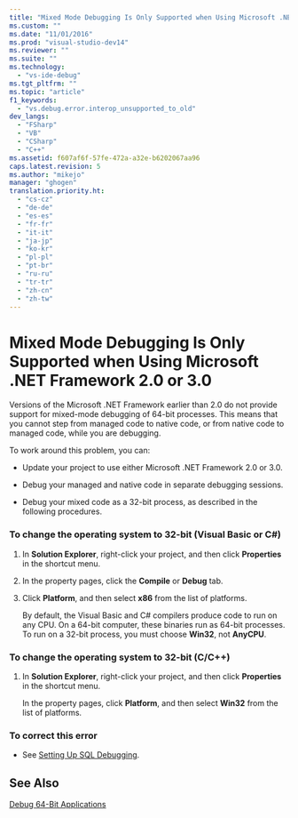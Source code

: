 ```yaml
---
title: "Mixed Mode Debugging Is Only Supported when Using Microsoft .NET Framework 2.0 or 3.0 | Microsoft Docs"
ms.custom: ""
ms.date: "11/01/2016"
ms.prod: "visual-studio-dev14"
ms.reviewer: ""
ms.suite: ""
ms.technology: 
  - "vs-ide-debug"
ms.tgt_pltfrm: ""
ms.topic: "article"
f1_keywords: 
  - "vs.debug.error.interop_unsupported_to_old"
dev_langs: 
  - "FSharp"
  - "VB"
  - "CSharp"
  - "C++"
ms.assetid: f607af6f-57fe-472a-a32e-b6202067aa96
caps.latest.revision: 5
ms.author: "mikejo"
manager: "ghogen"
translation.priority.ht: 
  - "cs-cz"
  - "de-de"
  - "es-es"
  - "fr-fr"
  - "it-it"
  - "ja-jp"
  - "ko-kr"
  - "pl-pl"
  - "pt-br"
  - "ru-ru"
  - "tr-tr"
  - "zh-cn"
  - "zh-tw"
---
```

# Mixed Mode Debugging Is Only Supported when Using Microsoft .NET Framework 2.0 or 3.0
Versions of the Microsoft .NET Framework earlier than 2.0 do not provide support for mixed-mode debugging of 64-bit processes. This means that you cannot step from managed code to native code, or from native code to managed code, while you are debugging.  
  
 To work around this problem, you can:  
  
-   Update your project to use either Microsoft .NET Framework 2.0 or 3.0.  
  
-   Debug your managed and native code in separate debugging sessions.  
  
-   Debug your mixed code as a 32-bit process, as described in the following procedures.  
  
### To change the operating system to 32-bit (Visual Basic or C#)  
  
1.  In **Solution Explorer**, right-click your project, and then click **Properties** in the shortcut menu.  
  
2.  In the property pages, click the **Compile** or **Debug** tab.  
  
3.  Click **Platform**, and then select **x86** from the list of platforms.  
  
     By default, the Visual Basic and C# compilers produce code to run on any CPU. On a 64-bit computer, these binaries run as 64-bit processes. To run on a 32-bit process, you must choose **Win32**, not **AnyCPU**.  
  
### To change the operating system to 32-bit (C/C++)  
  
1.  In **Solution Explorer**, right-click your project, and then click **Properties** in the shortcut menu.  
  
     In the property pages, click **Platform**, and then select **Win32** from the list of platforms.  
  
### To correct this error  
  
-   See [Setting Up SQL Debugging](http://msdn.microsoft.com/en-us/3db09e68-edcc-42de-9c22-4e97cfd55ab3).  
  
## See Also  
 [Debug 64-Bit Applications](../debugger/debug-64-bit-applications.md)